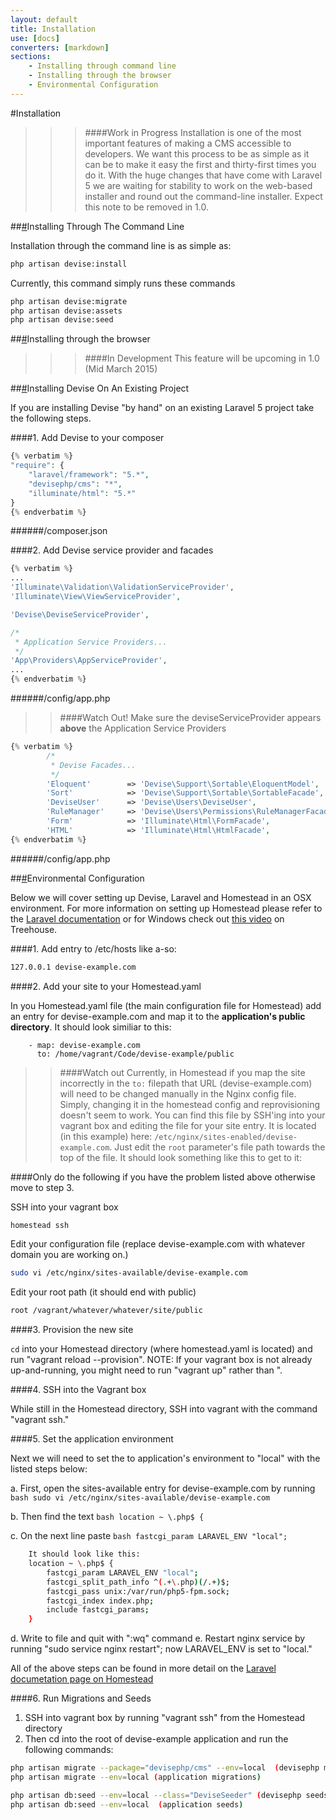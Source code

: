 ```yaml
---
layout: default
title: Installation
use: [docs]
converters: [markdown]
sections:
    - Installing through command line
    - Installing through the browser
    - Environmental Configuration
---
```


#Installation

>>>####Work in Progress
>>>Installation is one of the most important features of making a CMS accessible to developers. We want this process to be as simple as it can be to make it easy the first and thirty-first times you do it. With the huge changes that have come with Laravel 5 we are waiting for stability to work on the web-based installer and round out the command-line installer. Expect this note to be removed in 1.0.

##<a name="installing-through-command-line" class="ia"></a>[#](#environmental-configuration)Installing Through The Command Line

Installation through the command line is as simple as:

```bash
php artisan devise:install
```

Currently, this command simply runs these commands

```bash
php artisan devise:migrate
php artisan devise:assets
php artisan devise:seed
```


##<a name="installing-through-the-browser" class="ia"></a>[#](#installing-through-the-browser)Installing through the browser

>>>####In Development
>>>This feature will be upcoming in 1.0 (Mid March 2015)


##<a name="installing-devise-on-an-existing-project" class="ia"></a>[#](#installing-devise-on-an-existing-project)Installing Devise On An Existing Project

If you are installing Devise "by hand" on an existing Laravel 5 project take the following steps.

####1. Add Devise to your composer

```php
{% verbatim %}
"require": {
    "laravel/framework": "5.*",
    "devisephp/cms": "*",
    "illuminate/html": "5.*"
}
{% endverbatim %}
```
######/composer.json

####2. Add Devise service provider and facades

```php
{% verbatim %}
...
'Illuminate\Validation\ValidationServiceProvider',
'Illuminate\View\ViewServiceProvider',

'Devise\DeviseServiceProvider',

/*
 * Application Service Providers...
 */
'App\Providers\AppServiceProvider',
...
{% endverbatim %}
```
######/config/app.php

>>####Watch Out!
>>Make sure the deviseServiceProvider appears **above** the Application Service Providers

```php
{% verbatim %}
        /*
         * Devise Facades...
         */
        'Eloquent'        => 'Devise\Support\Sortable\EloquentModel',
        'Sort'            => 'Devise\Support\Sortable\SortableFacade',
        'DeviseUser'      => 'Devise\Users\DeviseUser',
        'RuleManager'     => 'Devise\Users\Permissions\RuleManagerFacade',
        'Form'            => 'Illuminate\Html\FormFacade',
        'HTML'            => 'Illuminate\Html\HtmlFacade',
{% endverbatim %}
```
######/config/app.php


##<a name="environmental-configuration" class="ia"></a>[#](#environmental-configuration)Environmental Configuration

Below we will cover setting up Devise, Laravel and Homestead in an OSX environment. For more information on setting up Homestead please refer to the [Laravel documentation](http://laravel.com/docs/4.2/homestead#installation-and-setup) or for Windows check out [this video](http://blog.teamtreehouse.com/laravel-homestead-on-windows) on Treehouse.

####1. Add entry to /etc/hosts like a-so:

```bash
127.0.0.1 devise-example.com
```

####2. Add your site to your Homestead.yaml

In you Homestead.yaml file (the main configuration file for Homestead) add an entry for devise-example.com and map it to the **application's public directory**. It should look similiar to this:

```
    - map: devise-example.com
      to: /home/vagrant/Code/devise-example/public
```
>>####Watch out
>> Currently, in Homestead if you map the site incorrectly in the ```to:``` filepath that URL (devise-example.com) will need to be changed manually in the Nginx config file. Simply, changing it in the homestead config and reprovisioning doesn't seem to work. You can find this file by SSH'ing into your vagrant box and editing the file for your site entry. It is located (in this example) here: ```/etc/nginx/sites-enabled/devise-example.com```. Just edit the ```root``` parameter's file path towards the top of the file. It should look something like this to get to it:

####Only do the following if you have the problem listed above otherwise move to step 3.

SSH into your vagrant box

```bash
homestead ssh
```

Edit your configuration file (replace devise-example.com with whatever domain you are working on.)

```bash
sudo vi /etc/nginx/sites-available/devise-example.com
```

Edit your root path (it should end with public)

```bash
root /vagrant/whatever/whatever/site/public
```

####3. Provision the new site

```cd``` into your Homestead directory (where homestead.yaml is located) and run "vagrant reload --provision". NOTE: If your vagrant box is not already up-and-running, you might need to run "vagrant up" rather than ".

####4. SSH into the Vagrant box

While still in the Homestead directory, SSH into vagrant with the command "vagrant ssh."

####5. Set the application environment

Next we will need to set the to application's environment to "local" with the listed steps below:

a. First, open the sites-available entry for devise-example.com by running ```bash sudo vi /etc/nginx/sites-available/devise-example.com```

b. Then find the text ```bash location ~ \.php$ {```

c. On the next line paste ```bash fastcgi_param LARAVEL_ENV "local"; ```

```bash
    It should look like this:
    location ~ \.php$ {
        fastcgi_param LARAVEL_ENV "local";
        fastcgi_split_path_info ^(.+\.php)(/.+)$;
        fastcgi_pass unix:/var/run/php5-fpm.sock;
        fastcgi_index index.php;
        include fastcgi_params;
    }
```

d. Write to file and quit with ":wq" command
e. Restart nginx service by running "sudo service nginx restart"; now LARAVEL_ENV is set to "local."

All of the above steps can be found in more detail on the [Laravel documetation page on Homestead](http://laravel.com/docs/4.2/homestead)


####6. Run Migrations and Seeds
1. SSH into vagrant box by running "vagrant ssh" from the Homestead directory
2. Then cd into the root of devise-example application and run the following commands:

```bash
php artisan migrate --package="devisephp/cms" --env=local  (devisephp migrations)
php artisan migrate --env=local (application migrations)

php artisan db:seed --env=local --class="DeviseSeeder" (devisephp seeds)
php artisan db:seed --env=local  (application seeds)
```